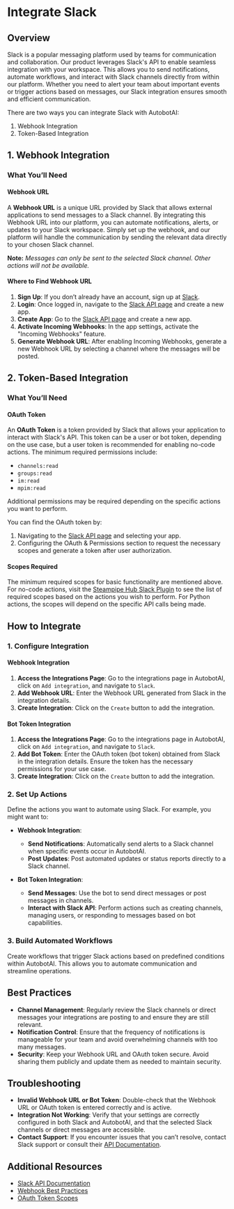 # Integrate Slack

## Overview

Slack is a popular messaging platform used by teams for communication and collaboration. Our product leverages Slack's API to enable seamless integration with your workspace. This allows you to send notifications, automate workflows, and interact with Slack channels directly from within our platform. Whether you need to alert your team about important events or trigger actions based on messages, our Slack integration ensures smooth and efficient communication.

There are two ways you can integrate Slack with AutobotAI:

1. Webhook Integration
2. Token-Based Integration

## 1. Webhook Integration

### What You’ll Need

#### Webhook URL
A **Webhook URL** is a unique URL provided by Slack that allows external applications to send messages to a Slack channel. By integrating this Webhook URL into our platform, you can automate notifications, alerts, or updates to your Slack workspace. Simply set up the webhook, and our platform will handle the communication by sending the relevant data directly to your chosen Slack channel.

**Note:**
*Messages can only be sent to the selected Slack channel. Other actions will not be available.*

#### Where to Find Webhook URL
1. **Sign Up**: If you don’t already have an account, sign up at [Slack](https://slack.com/).
2. **Login**: Once logged in, navigate to the [Slack API page](https://api.slack.com/apps) and create a new app.
3. **Create App**: Go to the [Slack API page](https://api.slack.com/apps) and create a new app.
4. **Activate Incoming Webhooks**: In the app settings, activate the "Incoming Webhooks" feature.
5. **Generate Webhook URL**: After enabling Incoming Webhooks, generate a new Webhook URL by selecting a channel where the messages will be posted.

## 2. Token-Based Integration

### What You’ll Need

#### OAuth Token
An **OAuth Token** is a token provided by Slack that allows your application to interact with Slack's API. This token can be a user or bot token, depending on the use case, but a user token is recommended for enabling no-code actions. The minimum required permissions include:
- `channels:read`
- `groups:read`
- `im:read`
- `mpim:read`

Additional permissions may be required depending on the specific actions you want to perform.

You can find the OAuth token by:
1. Navigating to the [Slack API page](https://api.slack.com/apps) and selecting your app.
2. Configuring the OAuth & Permissions section to request the necessary scopes and generate a token after user authorization.

#### Scopes Required
The minimum required scopes for basic functionality are mentioned above. For no-code actions, visit the [Steampipe Hub Slack Plugin](https://hub.steampipe.io/plugins/turbot/slack) to see the list of required scopes based on the actions you wish to perform. For Python actions, the scopes will depend on the specific API calls being made.


## How to Integrate

### 1. Configure Integration

#### Webhook Integration

1. **Access the Integrations Page**: Go to the integrations page in AutobotAI, click on `Add integration`, and navigate to `Slack`.
2. **Add Webhook URL**: Enter the Webhook URL generated from Slack in the integration details.
3. **Create Integration**: Click on the `Create` button to add the integration.

#### Bot Token Integration

1. **Access the Integrations Page**: Go to the integrations page in AutobotAI, click on `Add integration`, and navigate to `Slack`.
2. **Add Bot Token**: Enter the OAuth token (bot token) obtained from Slack in the integration details. Ensure the token has the necessary permissions for your use case.
3. **Create Integration**: Click on the `Create` button to add the integration.

### 2. Set Up Actions

Define the actions you want to automate using Slack. For example, you might want to:

- **Webhook Integration**:
  - **Send Notifications**: Automatically send alerts to a Slack channel when specific events occur in AutobotAI.
  - **Post Updates**: Post automated updates or status reports directly to a Slack channel.

- **Bot Token Integration**:
  - **Send Messages**: Use the bot to send direct messages or post messages in channels.
  - **Interact with Slack API**: Perform actions such as creating channels, managing users, or responding to messages based on bot capabilities.

### 3. Build Automated Workflows

Create workflows that trigger Slack actions based on predefined conditions within AutobotAI. This allows you to automate communication and streamline operations.

## Best Practices

- **Channel Management**: Regularly review the Slack channels or direct messages your integrations are posting to and ensure they are still relevant.
- **Notification Control**: Ensure that the frequency of notifications is manageable for your team and avoid overwhelming channels with too many messages.
- **Security**: Keep your Webhook URL and OAuth token secure. Avoid sharing them publicly and update them as needed to maintain security.

## Troubleshooting

- **Invalid Webhook URL or Bot Token**: Double-check that the Webhook URL or OAuth token is entered correctly and is active.
- **Integration Not Working**: Verify that your settings are correctly configured in both Slack and AutobotAI, and that the selected Slack channels or direct messages are accessible.
- **Contact Support**: If you encounter issues that you can’t resolve, contact Slack support or consult their [API Documentation](https://api.slack.com/).

## Additional Resources

- [Slack API Documentation](https://api.slack.com/)
- [Webhook Best Practices](https://api.slack.com/messaging/webhooks)
- [OAuth Token Scopes](https://api.slack.com/scopes)

